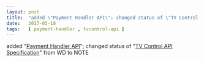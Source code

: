 ```yaml
---
layout: post
title:  "added \"Payment Handler API\"; changed status of \"TV Control API Specification\" from WD to NOTE"
date:   2017-05-18
tags:   [ payment-handler , tvcontrol-api ]
---
```


added "[Payment Handler API](/spec/payment-handler)"; changed status of "[TV Control API Specification](/spec/tvcontrol-api)" from WD to NOTE

